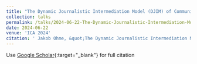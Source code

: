 ```yaml
---
title: "The Dynamic Journalistic Intermediation Model (DJIM) of Communicative Transaction in a Networked Public Sphere"
collection: talks
permalink: /talks/2024-06-22-The-Dynamic-Journalistic-Intermediation-Model-DJIM-of-Communicative-Transaction-in-a-Networked-Public-Sphere
date: 2024-06-22
venue: 'ICA 2024'
citation: ' Jakob Ohme, &quot;The Dynamic Journalistic Intermediation Model (DJIM) of Communicative Transaction in a Networked Public Sphere.&quot; ICA 2024, 1900.'
---
```

Use [Google Scholar](https://scholar.google.com/scholar?q=The+Dynamic+Journalistic+Intermediation+Model+(DJIM)+of+Communicative+Transaction+in+a+Networked+Public+Sphere){:target="_blank"} for full citation
